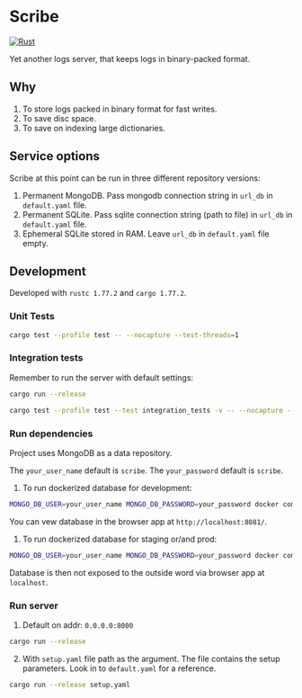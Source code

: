 # Scribe

[![Rust](https://github.com/bartossh/scribe/actions/workflows/rust.yml/badge.svg)](https://github.com/bartossh/scribe/actions/workflows/rust.yml)

Yet another logs server, that keeps logs in binary-packed format.

## Why

1. To store logs packed in binary format for fast writes.
2. To save disc space.
3. To save on indexing large dictionaries.

## Service options

Scribe at this point can be run in three different repository versions:

1. Permanent MongoDB. Pass mongodb connection string in `url_db` in `default.yaml` file.
2. Permanent SQLite. Pass sqlite connection string (path to file) in `url_db` in `default.yaml` file.
3. Ephemeral SQLite stored in RAM. Leave `url_db` in `default.yaml` file empty.

## Development

Developed with `rustc 1.77.2` and `cargo 1.77.2`.

### Unit Tests 

```sh
cargo test --profile test -- --nocapture --test-threads=1
```

### Integration tests

Remember to run the server with default settings:

```sh
cargo run --release
```

```sh
cargo test --profile test --test integration_tests -v -- --nocapture --ignored --test-threads=1
```

### Run dependencies

Project uses MongoDB as a data repository.

The `your_user_name` default is `scribe`.
The `your_password` default is `scribe`.

1. To run dockerized database for development:

```sh
MONGO_DB_USER=your_user_name MONGO_DB_PASSWORD=your_password docker compose -f dependencies/docker-compose.development.yaml up -d
```

You can vew database in the browser app at `http://localhost:8081/`.


1. To run dockerized database for staging or/and prod:

```sh
MONGO_DB_USER=your_user_name MONGO_DB_PASSWORD=your_password docker compose -f dependencies/docker-compose.yaml up -d
```

Database is then not exposed to the outside word via browser app at `localhost`.

### Run server

1. Default on addr: `0.0.0.0:8000`

```sh
cargo run --release 
```

2. With `setup.yaml` file path as the argument. The file contains the setup parameters. Look in to `default.yaml` for a reference.

```sh
cargo run --release setup.yaml
```


